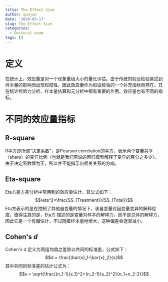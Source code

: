 ```yaml
---
title: The Effect Size
author: qunjun
date: '2020-03-17'
slug: The Effect Size
categories:
  - Doctoral exam
tags: []
---
```



# 定义

在统计上，效应量是对一个现象量级大小的量化评估。由于传统的假设检验易受到样本量的影响而出现假阳性，因此效应量作为假设检验的一个补充指标而存在。其在统计检验力分析、样本量估算和元分析中都有重要的作用。效应量也有不同的指标。

# 不同的效应量指标

## R-square 

R平方即所谓“决定系数”，是Pearson correlation的平方，表示两个变量共享（share）的变异比例（也就是我们常说的回归模型解释了变异的百分之多少）。由于决定系数恒为正，所以并不能指示出相关关系的方向。

## Eta-square

Eta方是方差分析中常用到的效应量估计。其公式如下：
$$\eta^2=\frac{SS_{Treatment}}{SS_{Total}}$$
Eta方表示的是在控制了其他自变量的情况下，该自变量对因变量变异的解释程度。值得注意的是，Eta方 描述的是变量对样本的解释力，而不是总体的解释力，因此它是一个有偏估计。不过随着样本量地增大，这种偏差会逐渐减小。

## Cohen's *d*

Cohen's d 定义为两组均值之差除以共同的标准差，公式如下：
$$d = \frac{\bar{x}_1-\bar{x}_2}{s}$$
其中共同的标准差的估计公式为：
$$s = \sqrt{\frac{(n_1-1){s_1}^2+(n_2-1){s_2}^2}{n_1+n_2-2}}$$

